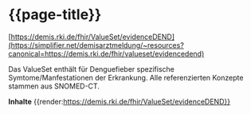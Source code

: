 # {{page-title}}
[https://demis.rki.de/fhir/ValueSet/evidenceDEND](https://simplifier.net/demisarztmeldung/~resources?canonical=https://demis.rki.de/fhir/valueset/evidencedend)

Das ValueSet enthält für Denguefieber spezifische Symtome/Manfestationen der Erkrankung. Alle referenzierten Konzepte stammen aus SNOMED-CT.

**Inhalte**
{{render:https://demis.rki.de/fhir/ValueSet/evidenceDEND}}
